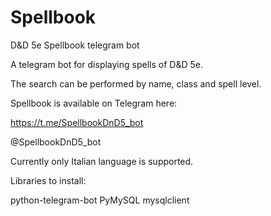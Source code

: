 # Spellbook
D&amp;D 5e Spellbook telegram bot

A telegram bot for displaying spells of D&D 5e.

The search can be performed by name, class and spell level.

Spellbook is available on Telegram here:

https://t.me/SpellbookDnD5_bot

@SpellbookDnD5_bot

Currently only Italian language is supported.

Libraries to install:

python-telegram-bot
PyMySQL
mysqlclient
